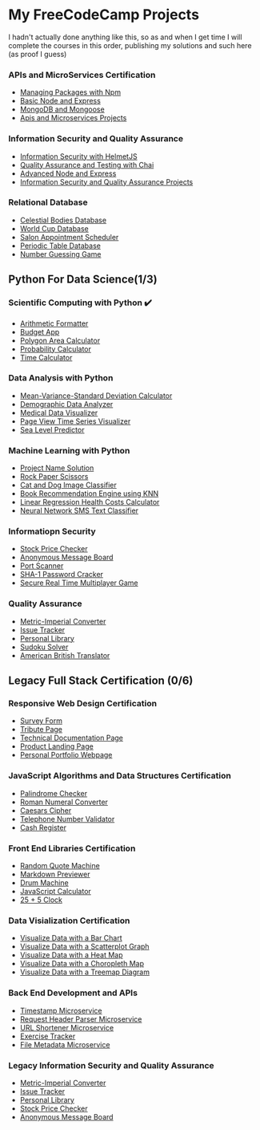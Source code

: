 # My FreeCodeCamp Projects

I hadn't actually done anything like this, so as and when I get time I will complete the courses in this order, publishing my solutions and such here (as proof I guess)

### APIs and MicroServices Certification

- [Managing Packages with Npm]()
- [Basic Node and Express]()
- [MongoDB and Mongoose]()
- [Apis and Microservices Projects]()

### Information Security and Quality Assurance

- [Information Security with HelmetJS]()
- [Quality Assurance and Testing with Chai]()
- [Advanced Node and Express]()
- [Information Security and Quality Assurance Projects]()

### Relational Database
- [Celestial Bodies Database ]()
- [World Cup Database ]()
- [Salon Appointment Scheduler ]()
- [Periodic Table Database ]()
- [Number Guessing Game ]()

## Python For Data Science(1/3)

### Scientific Computing with Python ✔️

- [Arithmetic Formatter](https://github.com/pj-sama/FreeCodeCampSolutions/tree/main/Scientific%20Computing%20with%20Python/Arithemetic%20Formatter)
- [Budget App](https://github.com/pj-sama/FreeCodeCampSolutions/tree/main/Scientific%20Computing%20with%20Python/BudgetApp)
- [Polygon Area Calculator](https://github.com/pj-sama/FreeCodeCampSolutions/tree/main/Scientific%20Computing%20with%20Python/Polygon%20Area%20Calculator)
- [Probability Calculator](https://github.com/pj-sama/FreeCodeCampSolutions/tree/main/Scientific%20Computing%20with%20Python/Probability%20Calculator)
- [Time Calculator](https://github.com/pj-sama/FreeCodeCampSolutions/tree/main/Scientific%20Computing%20with%20Python/Time%20Calculator)

### Data Analysis with Python

- [Mean-Variance-Standard Deviation Calculator ]()
- [Demographic Data Analyzer ]()
- [Medical Data Visualizer ]()
- [Page View Time Series Visualizer ]()
- [Sea Level Predictor]()

### Machine Learning with Python

- [Project Name Solution]()
- [Rock Paper Scissors ]()
- [Cat and Dog Image Classifier ]()
- [Book Recommendation Engine using KNN ]()
- [Linear Regression Health Costs Calculator ]()
- [Neural Network SMS Text Classifier ]()

### Informatiopn Security
- [Stock Price Checker ]()
- [Anonymous Message Board ]()
- [Port Scanner ]()
- [SHA-1 Password Cracker ]()
- [Secure Real Time Multiplayer Game ]()

### Quality Assurance
- [Metric-Imperial Converter ]()
- [Issue Tracker ]()
- [Personal Library ]()
- [Sudoku Solver ]()
- [American British Translator ]()

## Legacy Full Stack Certification (0/6)

### Responsive Web Design Certification

- [Survey Form]()
- [Tribute Page]()
- [Technical Documentation Page]()
- [Product Landing Page]()
- [Personal Portfolio Webpage]()

### JavaScript Algorithms and Data Structures Certification

- [Palindrome Checker]()
- [Roman Numeral Converter]()
- [Caesars Cipher]()
- [Telephone Number Validator]()
- [Cash Register]()

### Front End Libraries Certification

- [Random Quote Machine]()
- [Markdown Previewer]()
- [Drum Machine ]()
- [JavaScript Calculator ]()
- [25 + 5 Clock]()

### Data Visialization Certification

- [Visualize Data with a Bar Chart ]()
- [Visualize Data with a Scatterplot Graph ]()
- [Visualize Data with a Heat Map ]()
- [Visualize Data with a Choropleth Map ]()
- [Visualize Data with a Treemap Diagram ]()


### Back End Development and APIs

- [Timestamp Microservice ]()
- [Request Header Parser Microservice ]()
- [URL Shortener Microservice ]()
- [Exercise Tracker ]()
- [File Metadata Microservice ]()

### Legacy Information Security and Quality Assurance

- [Metric-Imperial Converter]()
- [Issue Tracker]()
- [Personal Library]()
- [Stock Price Checker]()
- [Anonymous Message Board]()
